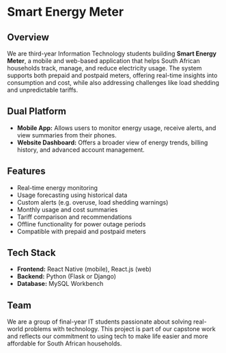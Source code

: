 

  <h1>Smart Energy Meter</h1>

  <div class="section">
    <h2>Overview</h2>
    <p>
      We are third-year Information Technology students building <strong>Smart Energy Meter</strong>, a mobile and web-based application that helps South African households track, manage, and reduce electricity usage.
      The system supports both prepaid and postpaid meters, offering real-time insights into consumption and cost, while also addressing challenges like load shedding and unpredictable tariffs.
    </p>
  </div>
  <div class="section">
    <h2>Dual Platform</h2>
    <ul>
      <li><strong>Mobile App:</strong> Allows users to monitor energy usage, receive alerts, and view summaries from their phones.</li>
      <li><strong>Website Dashboard:</strong> Offers a broader view of energy trends, billing history, and advanced account management.</li>
    </ul>
  </div>
  <div class="section">
    <h2>Features</h2>
    <ul>
      <li>Real-time energy monitoring</li>
      <li>Usage forecasting using historical data</li>
      <li>Custom alerts (e.g. overuse, load shedding warnings)</li>
      <li>Monthly usage and cost summaries</li>
      <li>Tariff comparison and recommendations</li>
      <li>Offline functionality for power outage periods</li>
      <li>Compatible with prepaid and postpaid meters</li>
    </ul>
  </div>

  <div class="section">
    <h2>Tech Stack</h2>
    <ul>
      <li><strong>Frontend:</strong> React Native (mobile), React.js (web)</li>
      <li><strong>Backend:</strong> Python (Flask or Django)</li>
      <li><strong>Database:</strong> MySQL Workbench </li>
    </ul>
  </div>
  <div class="section">
    <h2>Team</h2>
    <p>
      We are a group of final-year IT students passionate about solving real-world problems with technology.
      This project is part of our capstone work and reflects our commitment to using tech to make life easier and more affordable for South African households.
    </p>


